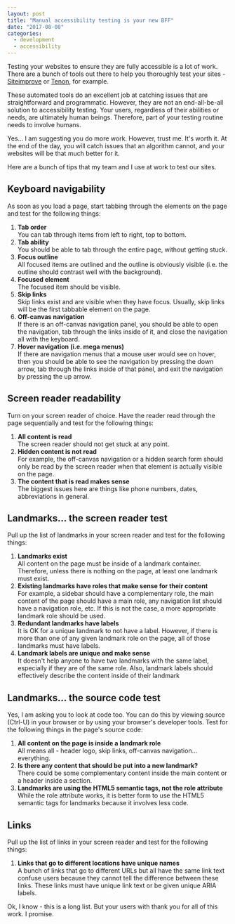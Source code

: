 ```yaml
---
layout: post
title: "Manual accessibility testing is your new BFF"
date: "2017-08-08"
categories:
  - development
  - accessibility
---
```


Testing your websites to ensure they are fully accessible is a lot of work.  There are a bunch of tools out there to help you thoroughly test your sites - [Siteimprove](https://siteimprove.com/) or [Tenon](https://tenon.io/), for example.

These automated tools do an excellent job at catching issues that are straightforward and programmatic.  However, they are not an end-all-be-all solution to accessibility testing.  Your users, regardless of their abilities or needs, are ultimately human beings. Therefore, part of your testing routine needs to involve humans.

Yes... I am suggesting you do more work.  However, trust me.  It's worth it.  At the end of the day, you will catch issues that an algorithm cannot, and your websites will be that much better for it.

Here are a bunch of tips that my team and I use at work to test our sites.

## Keyboard navigability
As soon as you load a page, start tabbing through the elements on the page and test for the following things:

1. __Tab order__ <br> You can tab through items from left to right, top to bottom.
2. __Tab ability__ <br> You should be able to tab through the entire page, without getting stuck.
3. __Focus outline__ <br> All focused items are outlined and the outline is obviously visible (i.e. the outline should contrast well with the background).
4. __Focused element__ <br> The focused item should be visible.
5. __Skip links__ <br> Skip links exist and are visible when they have focus.  Usually, skip links will be the first tabbable element on the page.
6. __Off-canvas navigation__ <br> If there is an off-canvas navigation panel, you should be able to open the navigation, tab through the links inside of it, and close the navigation all with the keyboard.
7. __Hover navigation (i.e. mega menus)__ <br> If there are navigation menus that a mouse user would see on hover, then you should be able to see the navigation by pressing the down arrow, tab through the links inside of that panel, and exit the navigation by pressing the up arrow.

## Screen reader readability

Turn on your screen reader of choice.  Have the reader read through the page sequentially and test for the following things:

1. __All content is read__ <br> The screen reader should not get stuck at any point.
2. __Hidden content is not read__ <br> For example, the off-canvas navigation or a hidden search form should only be read by the screen reader when that element is actually visible on the page.
3. __The content that is read makes sense__ <br> The biggest issues here are things like phone numbers, dates, abbreviations in general.

## Landmarks... the screen reader test

Pull up the list of landmarks in your screen reader and test for the following things:

1. __Landmarks exist__ <br> All content on the page must be inside of a landmark container.  Therefore, unless there is nothing on the page, at least one landmark must exist.
2. __Existing landmarks have roles that make sense for their content__ <br> For example, a sidebar should have a complementary role, the main content of the page should have a main role, any navigation list should have a navigation role, etc.  If this is not the case, a more appropriate landmark role should be used.
3. __Redundant landmarks have labels__ <br> It is OK for a unique landmark to not have a label.  However, if there is more than one of any given landmark role on the page, all of those landmarks must have labels.
4. __Landmark labels are unique and make sense__ <br> It doesn't help anyone to have two landmarks with the same label, especially if they are of the same role.  Also, landmark labels should effectively describe the content inside of their landmark

## Landmarks... the source code test

Yes, I am asking you to look at code too.  You can do this by viewing source (Ctrl-U) in your browser or by using your browser's developer tools.  Test for the following things in the page's source code:

1. __All content on the page is inside a landmark role__ <br> All means all - header logo, skip links, off-canvas navigation… everything.
2. __Is there any content that should be put into a new landmark?__ <br> There could be some complementary content inside the main content or a header inside a section.
3. __Landmarks are using the HTML5 semantic tags, not the role attribute__ <br> While the role attribute works, it is better form to use the HTML5 semantic tags for landmarks because it involves less code.

## Links

Pull up the list of links in your screen reader and test for the following things:

1. __Links that go to different locations have unique names__ <br> A bunch of links that go to different URLs but all have the same link text confuse users because they cannot tell the difference between these links.  These links must have unique link text or be given unique ARIA labels.

Ok, I know - this is a long list.  But your users with thank you for all of this work.  I promise.
